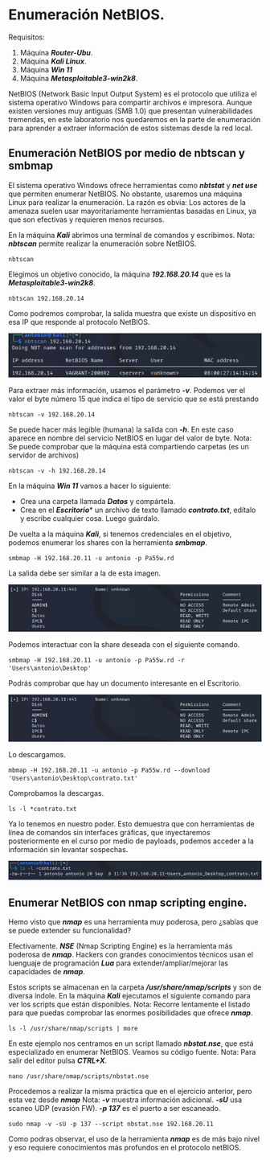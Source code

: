 # Enumeración NetBIOS.

Requisitos:
1. Máquina ***Router-Ubu***.
2. Máquina ***Kali Linux***.
3. Máquina ***Win 11***
4. Máquina ***Metasploitable3-win2k8***.

NetBIOS (Network Basic Input Output System) es el protocolo que utiliza el sistema operativo Windows para compartir archivos e impresora. Aunque existen versiones muy antiguas (SMB 1.0) que presentan vulnerabilidades tremendas, en este laboratorio nos quedaremos en la parte de enumeración para aprender a extraer información de estos sistemas desde la red local.

## Enumeración NetBIOS por medio de nbtscan y smbmap

El sistema operativo Windows ofrece herramientas como ***nbtstat*** y ***net use*** que permiten enumerar NetBIOS. No obstante, usaremos una máquina Linux para realizar la enumeración. La razón es obvia: Los actores de la amenaza suelen usar mayoritariamente herramientas basadas en Linux, ya que son efectivas y requieren menos recursos.

En la máquina ***Kali*** abrimos una terminal de comandos y escribimos.
Nota: ***nbtscan*** permite realizar la enumeración sobre NetBIOS.
```
nbtscan 
```

Elegimos un objetivo conocido, la máquina ***192.168.20.14*** que es la ***Metasploitable3-win2k8***.
```
nbtscan 192.168.20.14
```

Como podremos comprobar, la salida muestra que existe un dispositivo en esa IP que responde al protocolo NetBIOS.

![Salida nbtscan](../img/lab-04-A/202209081058.png)

Para extraer más información, usamos el parámetro ***-v***. Podemos ver el valor el byte número 15 que indica el tipo de servicio que se está prestando
```
nbtscan -v 192.168.20.14
```

Se puede hacer más legible (humana) la salida con ***-h***. En este caso aparece en nombre del servicio NetBIOS en lugar del valor de byte.
Nota: Se puede comprobar que la máquina está compartiendo carpetas (es un servidor de archivos)
```
nbtscan -v -h 192.168.20.14
```

En la máquina ***Win 11*** vamos a hacer lo siguiente:

* Crea una carpeta llamada ***Datos*** y compártela.
* Crea en el ***Escritorio**** un archivo de texto llamado ***contrato.txt***, edítalo y escribe cualquier cosa. Luego guárdalo.

De vuelta a la máquina ***Kali***, si tenemos credenciales en el objetivo, podemos enumerar los shares con la herramienta ***smbmap***.
```
smbmap -H 192.168.20.11 -u antonio -p Pa55w.rd
```

La salida debe ser similar a la de esta imagen.

![Salida smbmap](../img/lab-04-A/202209081125.png)

Podemos interactuar con la share deseada con el siguiente comando.
```
smbmap -H 192.168.20.11 -u antonio -p Pa55w.rd -r 'Users\antonio\Desktop'
```

Podrás comprobar que hay un documento interesante en el Escritorio.

![Contrato.txt](../img/lab-04-A/202209081125.png)

Lo descargamos.
```
mbmap -H 192.168.20.11 -u antonio -p Pa55w.rd --download 'Users\antonio\Desktop\contrato.txt'
```

Comprobamos la descargas.
```
ls -l *contrato.txt
```

Ya lo tenemos en nuestro poder. Esto demuestra que con herramientas de línea de comandos sin interfaces gráficas, que inyectaremos posteriormente en el curso por medio de payloads, podemos acceder a la información sin levantar sospechas.

![Contrato.txt descargado](../img/lab-04-A/202209081138.png)

## Enumerar NetBIOS con nmap scripting engine.

Hemo visto que ***nmap*** es una herramienta muy poderosa, pero ¿sabías que se puede extender su funcionalidad?

Efectivamente. ***NSE*** (Nmap Scripting Engine) es la herramienta más poderosa de ***nmap***. Hackers con grandes conocimientos técnicos usan el luenguaje de programación ***Lua*** para extender/ampliar/mejorar las capacidades de ***nmap***.

Estos scripts se almacenan en la carpeta ***/usr/share/nmap/scripts*** y son de diversa índole. En la máquina ***Kali*** ejecutamos el siguiente comando para ver los scripts que están disponibles.
Nota: Recorre lentamente el listado para que puedas comprobar las enormes posibilidades que ofrece ***nmap***.
```
ls -l /usr/share/nmap/scripts | more
```

En este ejemplo nos centramos en un script llamado ***nbstat.nse***, que está especializado en enumerar NetBIOS. Veamos su código fuente.
Nota: Para salir del editor pulsa ***CTRL+X***.
```
nano /usr/share/nmap/scripts/nbstat.nse
```

Procedemos a realizar la misma práctica que en el ejercicio anterior, pero esta vez desde ***nmap***
Nota: ***-v*** muestra información adicional. ***-sU*** usa scaneo UDP (evasión FW). ***-p 137*** es el puerto a ser escaneado.
```
sudo nmap -v -sU -p 137 --script nbstat.nse 192.168.20.11
```

Como podras observar, el uso de la herramienta ***nmap*** es de más bajo nivel y eso requiere conocimientos más profundos en el protocolo netBIOS.


